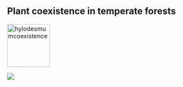 ## Plant coexistence in temperate forests

<img src="https://jaredjbeck.github.io/hylodesmumcoexistence.jpg" alt="hylodesmumcoexistence" style="width:100px;"/>

![](https://jaredjbeck.github.io/hylodesmumcoexistence.jpg)
